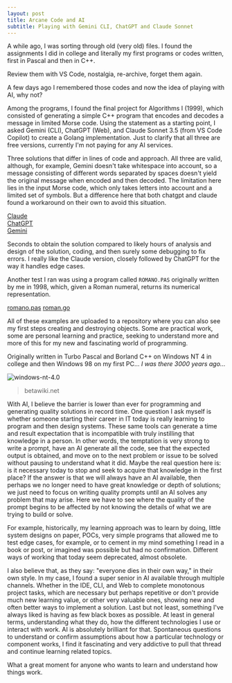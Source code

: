 ```yaml
---
layout: post
title: Arcane Code and AI
subtitle: Playing with Gemini CLI, ChatGPT and Claude Sonnet
---
```


A while ago, I was sorting through old (very old) files. I found the assignments I did in college and literally my first programs or codes written, first in Pascal and then in C++.

Review them with VS Code, nostalgia, re-archive, forget them again.

A few days ago I remembered those codes and now the idea of ​​playing with AI, why not?

Among the programs, I found the final project for Algorithms I (1999), which consisted of generating a simple C++ program that encodes and decodes a message in limited Morse code. Using the statement as a starting point, I asked Gemini (CLI), ChatGPT (Web), and Claude Sonnet 3.5 (from VS Code Copilot) to create a Golang implementation. Just to clarify that all three are free versions, currently I'm not paying for any AI services.

Three solutions that differ in lines of code and approach. All three are valid, although, for example, Gemini doesn't take whitespace into account, so a message consisting of different words separated by spaces doesn't yield the original message when encoded and then decoded. The limitation here lies in the input Morse code, which only takes letters into account and a limited set of symbols. But a difference here that both chatgpt and claude found a workaround on their own to avoid this situation.

[Claude](https://github.com/mamcer/arcane-code/blob/main/algoritmos-1/claude/main.go)  
[ChatGPT](https://github.com/mamcer/arcane-code/blob/main/algoritmos-1/gpt/main.go)  
[Gemini](https://github.com/mamcer/arcane-code/blob/main/algoritmos-1/gemini/main.go)  

Seconds to obtain the solution compared to likely hours of analysis and design of the solution, coding, and then surely some debugging to fix errors. I really like the Claude version, closely followed by ChatGPT for the way it handles edge cases.

Another test I ran was using a program called `ROMANO.PAS` originally written by me in 1998, which, given a Roman numeral, returns its numerical representation.

[romano.pas](https://github.com/mamcer/arcane-code/blob/main/programacion-1/ROMANO.PAS)
[roman.go](https://github.com/mamcer/arcane-code/blob/main/programacion-1/roman.go)

All of these examples are uploaded to a repository where you can also see my first steps creating and destroying objects. Some are practical work, some are personal learning and practice, seeking to understand more and more of this for my new and fascinating world of programming.

Originally written in Turbo Pascal and Borland C++ on Windows NT 4 in college and then Windows 98 on my first PC... _I was there 3000 years ago..._

![windows-nt-4.0](https://betawiki.net/images/4/4c/Windows-NT-4.0.1381.1-Desktop.png)
> betawiki.net

With AI, I believe the barrier is lower than ever for programming and generating quality solutions in record time. One question I ask myself is whether someone starting their career in IT today is really learning to program and then design systems. These same tools can generate a time and result expectation that is incompatible with truly instilling that knowledge in a person. In other words, the temptation is very strong to write a prompt, have an AI generate all the code, see that the expected output is obtained, and move on to the next problem or issue to be solved without pausing to understand what it did. Maybe the real question here is: is it necessary today to stop and seek to acquire that knowledge in the first place? If the answer is that we will always have an AI available, then perhaps we no longer need to have great knowledge or depth of solutions; we just need to focus on writing quality prompts until an AI solves any problem that may arise. Here we have to see where the quality of the prompt begins to be affected by not knowing the details of what we are trying to build or solve.

For example, historically, my learning approach was to learn by doing, little system designs on paper, POCs, very simple programs that allowed me to test edge cases, for example, or to cement in my mind something I read in a book or post, or imagined was possible but had no confirmation. Different ways of working that today seem deprecated, almost obsolete.

I also believe that, as they say: "everyone dies in their own way," in their own style. In my case, I found a super senior in AI available through multiple channels. Whether in the IDE, CLI, and Web to complete monotonous project tasks, which are necessary but perhaps repetitive or don't provide much new learning value, or other very valuable ones, showing new and often better ways to implement a solution. Last but not least, something I've always liked is having as few black boxes as possible. At least in general terms, understanding what they do, how the different technologies I use or interact with work. AI is absolutely brilliant for that. Spontaneous questions to understand or confirm assumptions about how a particular technology or component works, I find it fascinating and very addictive to pull that thread and continue learning related topics.

What a great moment for anyone who wants to learn and understand how things work.